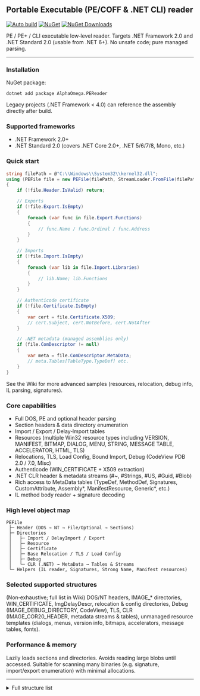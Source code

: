﻿## Portable Executable (PE/COFF & .NET CLI) reader
[![Auto build](https://github.com/DKorablin/PEReader/actions/workflows/release.yml/badge.svg)](https://github.com/DKorablin/PEReader/releases/latest)
[![NuGet](https://img.shields.io/nuget/v/AlphaOmega.PEReader)](https://www.nuget.org/packages/AlphaOmega.PEReader)
[![NuGet Downloads](https://img.shields.io/nuget/dt/AlphaOmega.PEReader)](https://www.nuget.org/packages/AlphaOmega.PEReader)

PE / PE+ / CLI executable low‑level reader. Targets .NET Framework 2.0 and .NET Standard 2.0 (usable from .NET 6+). No unsafe code; pure managed parsing.

---
### Installation
NuGet package:
```
dotnet add package AlphaOmega.PEReader
```
Legacy projects (.NET Framework < 4.0) can reference the assembly directly after build.

### Supported frameworks
- .NET Framework 2.0+
- .NET Standard 2.0 (covers .NET Core 2.0+, .NET 5/6/7/8, Mono, etc.)

### Quick start
```csharp
string filePath = @"C:\\Windows\\System32\\kernel32.dll";
using (PEFile file = new PEFile(filePath, StreamLoader.FromFile(filePath)))
{
    if (!file.Header.IsValid) return;

    // Exports
    if (!file.Export.IsEmpty)
    {
        foreach (var func in file.Export.Functions)
        {
            // func.Name / func.Ordinal / func.Address
        }
    }

    // Imports
    if (!file.Import.IsEmpty)
    {
        foreach (var lib in file.Import.Libraries)
        {
            // lib.Name; lib.Functions
        }
    }

    // Authenticode certificate
    if (!file.Certificate.IsEmpty)
    {
        var cert = file.Certificate.X509;
        // cert.Subject, cert.NotBefore, cert.NotAfter
    }

    // .NET metadata (managed assemblies only)
    if (file.ComDescriptor != null)
    {
        var meta = file.ComDescriptor.MetaData;
        // meta.Tables[TableType.TypeDef] etc.
    }
}
```
See the Wiki for more advanced samples (resources, relocation, debug info, IL parsing, signatures).

### Core capabilities
- Full DOS, PE and optional header parsing
- Section headers & data directory enumeration
- Import / Export / Delay‑Import tables
- Resources (multiple Win32 resource types including VERSION, MANIFEST, BITMAP, DIALOG, MENU, STRING, MESSAGE TABLE, ACCELERATOR, HTML, TLS)
- Relocations, TLS, Load Config, Bound Import, Debug (CodeView PDB 2.0 / 7.0, Misc)
- Authenticode (WIN_CERTIFICATE + X509 extraction)
- .NET CLR header & metadata streams (#~, #Strings, #US, #Guid, #Blob)
- Rich access to MetaData tables (TypeDef, MethodDef, Signatures, CustomAttribute, Assembly*, ManifestResource, Generic*, etc.)
- IL method body reader + signature decoding

### High level object map
```
PEFile
 ├─ Header (DOS → NT → File/Optional → Sections)
 ├─ Directories
 │   ├─ Import / DelayImport / Export
 │   ├─ Resource
 │   ├─ Certificate
 │   ├─ Base Relocation / TLS / Load Config
 │   ├─ Debug
 │   └─ CLR (.NET) → MetaData → Tables & Streams
 └─ Helpers (IL reader, Signatures, Strong Name, Manifest resources)
```

### Selected supported structures
(Non‑exhaustive; full list in Wiki) DOS/NT headers, IMAGE_* directories, WIN_CERTIFICATE, ImgDelayDescr, relocation & config directories, Debug (IMAGE_DEBUG_DIRECTORY, CodeView), TLS, CLR (IMAGE_COR20_HEADER, metadata streams & tables), unmanaged resource templates (dialogs, menus, version info, bitmaps, accelerators, message tables, fonts).

### Performance & memory
Lazily loads sections and directories. Avoids reading large blobs until accessed. Suitable for scanning many binaries (e.g. signature, import/export enumeration) with minimal allocations.

---
<details>
<summary>Full structure list</summary>

- DOS header (IMAGE_DOS_HEADER)
  - PE/PE+ header (IMAGE_NT_HEADERS)
  - File header (IMAGE_FILE_HEADER)
  - Optional header (IMAGE_OPTIONAL_HEADER)
  - COFF header (IMAGE_COFF_SYMBOLS_HEADER)
  - Sections header (IMAGE_SECTION_HEADER[])
  - Directories:
    - Architecture
    - Bound import
    - Certificate
    - CLR runtime header
      - MetaData
        - #~
          - Module
          - TypeRef
          - TypeDef
          - FieldPtr
          - Field
          - MethodPtr
          - MethodDef
            - Signature
            - IL Instructions
          - ParamPtr
          - Param
          - InterfaceImpl
          - MemberRef
            - Signature
          - Constant
          - CustomAttribute
            - Signature
          - FieldMarshal
          - DeclSecurity
          - ClassLayout
          - FieldLayout
          - StandAloneSig
          - EventMap
          - EventPtr
          - Event
          - PropertyMap
          - PropertyPtr
          - Property
            - Signature
          - MethodSemantics
          - MethodImpl
          - ModuleRef
          - TypeSpec
          - ImplMap
          - FieldRVA
          - ENCLog
          - ENCMap
          - Assembly
          - AssemblyProcessor
          - AssemblyOS
          - AssemblyRef
          - AssemblyRefProcessor
          - AssemblyRefOS
          - File
          - ExportedType
          - ManifestResource
          - NestedClass
          - GenericParam
          - MethodSpec
          - GenericParamConstraint
        - #Strings
        - #US
        - #Guid
        - #Blob
      - Resource Table (Linked to ManifestResource MetaData table)
      - VTable fixup
      - Code Manager Table
      - Export Address Table
      - Managed Native Header
      - Strong Name Signature
    - Debug
      - CodeView PDB2
      - CodeView PDB7
      - Misc (IMAGE_DEBUG_MISC)
    - Delay Import Descriptor
      - List of delay load imported libraries
      - List of delay load imported functions
    - Exception Table
    - Export Table
      - List of exported functions
    - Global Ptr
    - IAT
    - Import Table
      - List of imported libraries
      - List of imported functions
    - Load Config Table
    - Base Relocation Table
      - Relocation Blocks
      - Relocation Sections
    - Resource Table. Supported resource types:
      - RT_STRING
      - RT_HTML
      - RT_MANIFEST
      - RT_ACCELERATOR
      - RT_MESSAGETABLE
      - RT_DIALOG (Without DLU conversion)
      - RT_BITMAP
      - RT_MENU
      - RT_VERSION
    - TLS Table

Few supported structures:

- DOS Header
  - IMAGE_DOS_HEADER
- PE/PE+ Headers
  - IMAGE_FILE_HEADER
  - IMAGE_OPTIONAL_HEADER32
  - IMAGE_OPTIONAL_HEADER64
  - IMAGE_NT_HEADERS32
  - IMAGE_NT_HEADERS64
  - IMAGE_SECTION_HEADER
  - Unmanaged resources
    - IMAGE_RESOURCE_DIRECTORY
    - IMAGE_RESOURCE_DIRECTORY_ENTRY
    - IMAGE_RESOURCE_DATA_ENTRY
    - IMAGE_RESOURCE_DIRECTORY_STRING
    - ACCELTABLEENTRY
    - DLGTEMPLATE
    - DLGITEMTEMPLATE
    - DLGTEMPLATEEX
    - DLGITEMTEMPLATEEX
    - MENUHEADER
    - MENUITEM
    - MENUITEMPOPUP
    - MENUITEMEX
    - BITMAPINFOHEADER
    - VS_VERSIONINFO
    - VS_FIXEDFILEINFO
    - VarFileInfo
    - StringTable
    - V_STRING
    - FONTDIRENTRY
    - MESSAGE_RESOURCE_BLOCK
    - MESSAGE_RESOURCE_ENTRY
  - IMAGE_IMPORT_DESCRIPTOR
  - IMAGE_THUNK_DATA32
  - IMAGE_THUNK_DATA64
  - IMAGE_IMPORT_BY_NAME
  - IMAGE_RUNTIME_FUNCTION_ENTRY
  - IMAGE_DATA_DIRECTORY
  - IMAGE_EXPORT_DIRECTORY
  - IMAGE_BOUND_IMPORT_DESCRIPTOR
  - IMAGE_BOUND_FORWARDER_REF
  - WIN_CERTIFICATE
  - ImgDelayDescr
  - IMAGE_BASE_RELOCATION
  - IMAGE_LOAD_CONFIG_DIRECTORY32
  - IMAGE_LOAD_CONFIG_DIRECTORY64
  - IMAGE_TLS_DIRECTORY32
  - IMAGE_TLS_DIRECTORY64
  - Debug directory
    - IMAGE_DEBUG_DIRECTORY
    - CV_INFO_PDB70
    - CV_HEADER
    - CV_INFO_PDB20
    - IMAGE_DEBUG_MISC
  - .NET CLI
    - IMAGE_COR20_HEADER
    - IMAGE_COR20_METADATA
    - IMAGE_COR20_VTABLE
    - ResourceManagerHeader
    - ResourceSetHeader
    - STREAM_HEADER
    - STREAM_TABLE_HEADER
</details>
